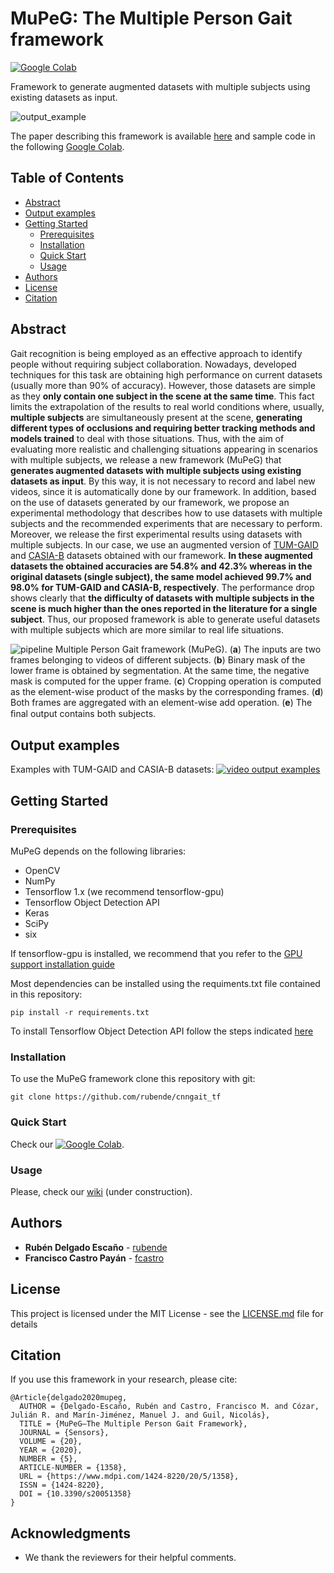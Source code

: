 # MuPeG: The Multiple Person Gait framework
[![Google Colab](https://colab.research.google.com/assets/colab-badge.svg)](https://colab.research.google.com/drive/1N22415RMf67Pile5keYfqGZxGrYK0GZa)

Framework to generate augmented datasets with multiple subjects using existing datasets as input.

![output_example](https://www.mdpi.com/sensors/sensors-20-01358/article_deploy/html/images/sensors-20-01358-g002.png)


The paper describing this framework is available [here](https://www.mdpi.com/1424-8220/20/5/1358) and sample code in the following [Google Colab](https://colab.research.google.com/drive/1N22415RMf67Pile5keYfqGZxGrYK0GZa).

<!-- TABLE OF CONTENTS -->
## Table of Contents
* [Abstract](#abstract)
* [Output examples](#output-examples)
* [Getting Started](#getting-started)
    * [Prerequisites](#prerequisites)
    * [Installation](#installation)
    * [Quick Start](#quick-start)
    * [Usage](#usage)
* [Authors](#authors)
* [License](#license)
* [Citation](#citation)

## Abstract
Gait recognition is being employed as an effective approach to identify people 
without requiring subject collaboration. Nowadays, developed techniques for this 
task are obtaining high performance on current datasets (usually more than 90% of 
accuracy). However, those datasets are simple as they **only contain one subject in 
the scene at the same time**. This fact limits the extrapolation of the results to 
real world conditions where, usually, **multiple subjects** are simultaneously present 
at the scene, **generating different types of occlusions and requiring better 
tracking methods and models trained** to deal with those situations. Thus, with 
the aim of evaluating more realistic and challenging situations appearing in 
scenarios with multiple subjects, we release a new framework (MuPeG) that 
**generates augmented datasets with multiple subjects using existing datasets as 
input**. By this way, it is not necessary to record and label new videos, 
since it is automatically done by our framework. In addition, based on 
the use of datasets generated by our framework, we propose an experimental 
methodology that describes how to use datasets with multiple subjects and the 
recommended experiments that are necessary to perform. Moreover, we release the 
first experimental results using datasets with multiple subjects. In our case, 
we use an augmented version of [TUM-GAID](https://www.ei.tum.de/mmk/verschiedenes/tum-gaid-database/) 
and [CASIA-B](http://www.cbsr.ia.ac.cn/english/Gait%20Databases.asp) 
datasets obtained with our framework. **In these augmented datasets the 
obtained accuracies are 54.8% and 42.3% whereas in the original datasets 
(single subject), the same model achieved 99.7% and 98.0% for TUM-GAID and CASIA-B, 
respectively**. The performance drop shows clearly that **the difficulty of datasets 
with multiple subjects in the scene is much higher than the ones reported in 
the literature for a single subject**. Thus, our proposed framework is able to 
generate useful datasets with multiple subjects which are more similar to real 
life situations.

![pipeline](https://www.mdpi.com/sensors/sensors-20-01358/article_deploy/html/images/sensors-20-01358-g001.png)
Multiple Person Gait framework (MuPeG). 
(**a**) The inputs are two frames belonging to videos of different subjects. 
(**b**) Binary mask of the lower frame is obtained by segmentation. 
At the same time, the negative mask is computed for the upper frame. 
(**c**) Cropping operation is computed as the element-wise product of the masks 
by the corresponding frames. 
(**d**) Both frames are aggregated with an element-wise add operation. 
(**e**) The ﬁnal output contains both subjects.

## Output examples
Examples with TUM-GAID and CASIA-B datasets:
[![video output examples](https://j.gifs.com/JyR8vP.gif)](https://www.youtube.com/watch?v=JB_sLVr279g)

## Getting Started

### Prerequisites

MuPeG depends on the following libraries:

- OpenCV
- NumPy
- Tensorflow 1.x (we recommend tensorflow-gpu)
- Tensorflow Object Detection API
- Keras
- SciPy
- six

If tensorflow-gpu is installed, we recommend that you refer to the [GPU support installation guide](https://www.tensorflow.org/install/gpu)

Most dependencies can be installed using the requiments.txt file contained in this repository:

```
pip install -r requirements.txt
```

To install Tensorflow Object Detection API follow the steps indicated [here](https://github.com/tensorflow/models/blob/master/research/object_detection/g3doc/installation.md)

### Installation

To use the MuPeG framework clone this repository with git:

```
git clone https://github.com/rubende/cnngait_tf
```

### Quick Start

Check our [![Google Colab](https://colab.research.google.com/assets/colab-badge.svg)](https://colab.research.google.com/drive/1N22415RMf67Pile5keYfqGZxGrYK0GZa).

### Usage

Please, check our [wiki](https://github.com/rubende/mupeg/wiki/Usage) (under construction).

## Authors

* **Rubén Delgado Escaño** - [rubende](https://github.com/rubende)
* **Francisco Castro Payán** - [fcastro](https://github.com/fcastro)

## License

This project is licensed under the MIT License - see the [LICENSE.md](LICENSE.md) file for details

## Citation

If you use this framework in your research, please cite:

```
@Article{delgado2020mupeg,
  AUTHOR = {Delgado-Escaño, Rubén and Castro, Francisco M. and Cózar, Julián R. and Marín-Jiménez, Manuel J. and Guil, Nicolás},
  TITLE = {MuPeG—The Multiple Person Gait Framework},
  JOURNAL = {Sensors},
  VOLUME = {20},
  YEAR = {2020},
  NUMBER = {5},
  ARTICLE-NUMBER = {1358},
  URL = {https://www.mdpi.com/1424-8220/20/5/1358},
  ISSN = {1424-8220},
  DOI = {10.3390/s20051358}
}
```

## Acknowledgments

* We thank the reviewers for their helpful comments.
